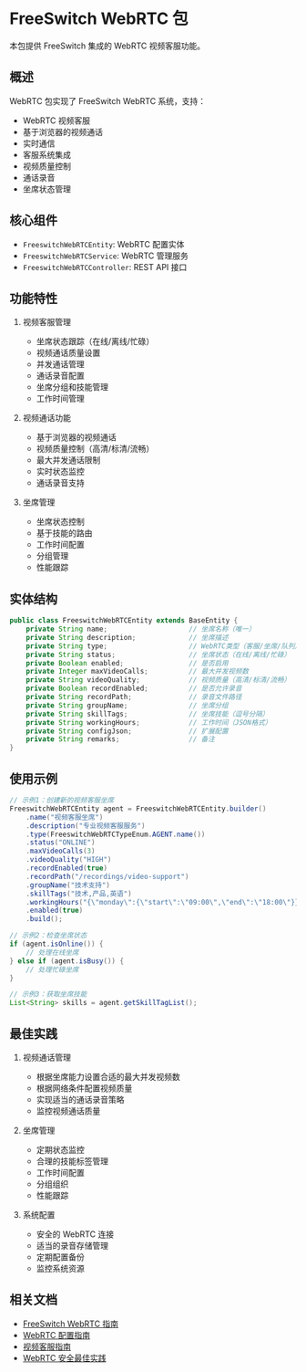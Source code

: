# FreeSwitch WebRTC 包

本包提供 FreeSwitch 集成的 WebRTC 视频客服功能。

## 概述

WebRTC 包实现了 FreeSwitch WebRTC 系统，支持：

- WebRTC 视频客服
- 基于浏览器的视频通话
- 实时通信
- 客服系统集成
- 视频质量控制
- 通话录音
- 坐席状态管理

## 核心组件

- `FreeswitchWebRTCEntity`: WebRTC 配置实体
- `FreeswitchWebRTCService`: WebRTC 管理服务
- `FreeswitchWebRTCController`: REST API 接口

## 功能特性

1. 视频客服管理
   - 坐席状态跟踪（在线/离线/忙碌）
   - 视频通话质量设置
   - 并发通话管理
   - 通话录音配置
   - 坐席分组和技能管理
   - 工作时间管理

2. 视频通话功能
   - 基于浏览器的视频通话
   - 视频质量控制（高清/标清/流畅）
   - 最大并发通话限制
   - 实时状态监控
   - 通话录音支持

3. 坐席管理
   - 坐席状态控制
   - 基于技能的路由
   - 工作时间配置
   - 分组管理
   - 性能跟踪

## 实体结构

```java
public class FreeswitchWebRTCEntity extends BaseEntity {
    private String name;                    // 坐席名称（唯一）
    private String description;             // 坐席描述
    private String type;                    // WebRTC类型（客服/坐席/队列）
    private String status;                  // 坐席状态（在线/离线/忙碌）
    private Boolean enabled;                // 是否启用
    private Integer maxVideoCalls;          // 最大并发视频数
    private String videoQuality;            // 视频质量（高清/标清/流畅）
    private Boolean recordEnabled;          // 是否允许录音
    private String recordPath;              // 录音文件路径
    private String groupName;               // 坐席分组
    private String skillTags;               // 坐席技能（逗号分隔）
    private String workingHours;            // 工作时间（JSON格式）
    private String configJson;              // 扩展配置
    private String remarks;                 // 备注
}
```

## 使用示例

```java
// 示例1：创建新的视频客服坐席
FreeswitchWebRTCEntity agent = FreeswitchWebRTCEntity.builder()
    .name("视频客服坐席")
    .description("专业视频客服服务")
    .type(FreeswitchWebRTCTypeEnum.AGENT.name())
    .status("ONLINE")
    .maxVideoCalls(3)
    .videoQuality("HIGH")
    .recordEnabled(true)
    .recordPath("/recordings/video-support")
    .groupName("技术支持")
    .skillTags("技术,产品,英语")
    .workingHours("{\"monday\":{\"start\":\"09:00\",\"end\":\"18:00\"}}")
    .enabled(true)
    .build();

// 示例2：检查坐席状态
if (agent.isOnline()) {
    // 处理在线坐席
} else if (agent.isBusy()) {
    // 处理忙碌坐席
}

// 示例3：获取坐席技能
List<String> skills = agent.getSkillTagList();
```

## 最佳实践

1. 视频通话管理
   - 根据坐席能力设置合适的最大并发视频数
   - 根据网络条件配置视频质量
   - 实现适当的通话录音策略
   - 监控视频通话质量

2. 坐席管理
   - 定期状态监控
   - 合理的技能标签管理
   - 工作时间配置
   - 分组组织
   - 性能跟踪

3. 系统配置
   - 安全的 WebRTC 连接
   - 适当的录音存储管理
   - 定期配置备份
   - 监控系统资源

## 相关文档

- [FreeSwitch WebRTC 指南](https://freeswitch.org/confluence/display/FREESWITCH/WebRTC)
- [WebRTC 配置指南](https://freeswitch.org/confluence/display/FREESWITCH/WebRTC+Configuration)
- [视频客服指南](https://freeswitch.org/confluence/display/FREESWITCH/Video+Customer+Service)
- [WebRTC 安全最佳实践](https://freeswitch.org/confluence/display/FREESWITCH/WebRTC+Security)
